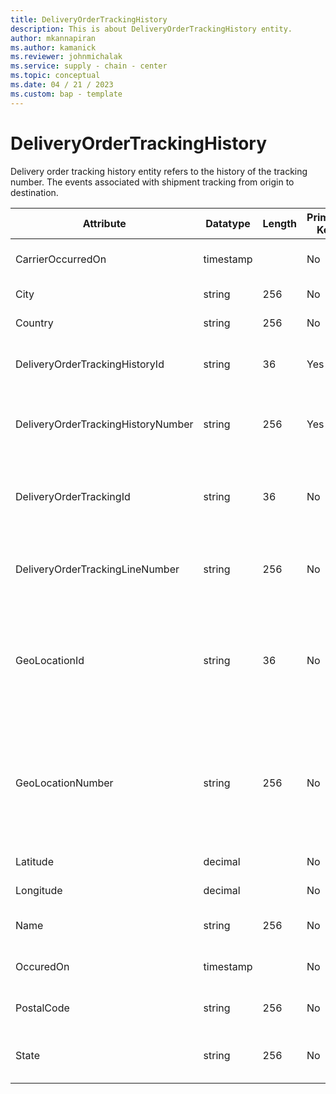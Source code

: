 ```yaml
---
title: DeliveryOrderTrackingHistory
description: This is about DeliveryOrderTrackingHistory entity.
author: mkannapiran
ms.author: kamanick
ms.reviewer: johnmichalak
ms.service: supply - chain - center
ms.topic: conceptual
ms.date: 04 / 21 / 2023
ms.custom: bap - template
---
```


# **DeliveryOrderTrackingHistory**

Delivery order tracking history entity refers to the history of the tracking number. The events associated with shipment tracking from origin to destination.


|	Attribute	|	Datatype	|	Length	|	Primary Key	|	Description	|
|---------------|--------|------|----------|-----------|
|	CarrierOccurredOn	|	timestamp	|		|	No	|	Carrier occurred on date and time	|
|	City	|	string	|	256	|	No	|	City of the delivery order	|
|	Country	|	string	|	256	|	No	|	Country of the delivery order	|
|	DeliveryOrderTrackingHistoryId	|	string	|	36	|	Yes	|	The unique Id for delivery order tracking history	|
|	DeliveryOrderTrackingHistoryNumber	|	string	|	256	|	Yes	|	The unique number for delivery order tracking history	|
|	DeliveryOrderTrackingId	|	string	|	36	|	No	|	Unique tracking Id for the delivery order, this is system generated	|
|	DeliveryOrderTrackingLineNumber	|	string	|	256	|	No	|	Unique tracking line number for the delivery order, 	|
|	GeoLocationId	|	string	|	36	|	No	|	The unique identifier of a Location. This is autogenerated by Supply chain center or D365 applications	|
|	GeoLocationNumber	|	string	|	256	|	No	|	The unique number of a location. This is a referenced in an external system to identify the unique location	|
|	Latitude	|	decimal	|		|	No	|	Latitude of the location	|
|	Longitude	|	decimal	|		|	No	|	Longitude of the location	|
|	Name	|	string	|	256	|	No	|	Name of the delivery order history	|
|	OccuredOn	|	timestamp	|		|	No	|	The date and time the event occurred 	|
|	PostalCode	|	string	|	256	|	No	|	Postal code of the delivery order	|
|	State	|	string	|	256	|	No	|	The state of delivery order tracking history	|
